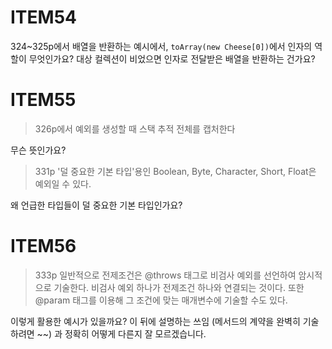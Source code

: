 # ITEM54
324~325p에서 배열을 반환하는 예시에서, `toArray(new Cheese[0])`에서 인자의 역할이 무엇인가요? 대상 컬렉션이 비었으면 인자로 전달받은 배열을 반환하는 건가요?

# ITEM55
> 326p에서 예외를 생성할 때 스택 추적 전체를 캡처한다

무슨 뜻인가요?

> 331p '덜 중요한 기본 타입'용인 Boolean, Byte, Character, Short, Float은 예외일 수 있다.

왜 언급한 타입들이 덜 중요한 기본 타입인가요?

# ITEM56
> 333p 일반적으로 전제조건은 @throws 태그로 비검사 예외를 선언하여 암시적으로 기술한다. 비검사 예외 하나가 전제조건 하나와 연결되는 것이다. 또한 @param 태그를 이용해 그 조건에 맞는 매개변수에 기술할 수도 있다.

이렇게 활용한 예시가 있을까요? 이 뒤에 설명하는 쓰임 (메서드의 계약을 완벽히 기술하려면 ~~) 과 정확히 어떻게 다른지 잘 모르겠습니다.

 

